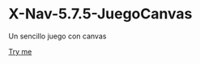 # X-Nav-5.7.5-JuegoCanvas
Un sencillo juego con canvas

[Try me](https://lbajo.github.io/X-Nav-5.7.6-JuegoCanvas/index.html)
